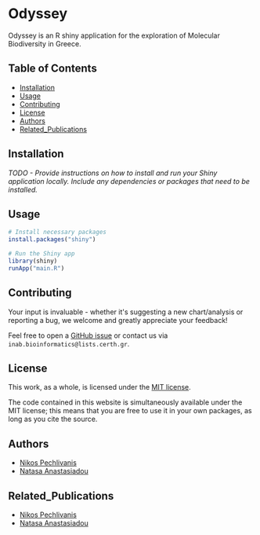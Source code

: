 # Odyssey

Odyssey is an R shiny application for the exploration of Molecular Biodiversity in Greece.


## Table of Contents

- [Installation](#installation)
- [Usage](#usage)
- [Contributing](#contributing)
- [License](#license)
- [Authors](#authors)
- [Related_Publications](#related_publications)

## Installation

*TODO - Provide instructions on how to install and run your Shiny application locally. Include any dependencies or packages that need to be installed.*

## Usage
```r
# Install necessary packages
install.packages("shiny")

# Run the Shiny app
library(shiny)
runApp("main.R")
```

## Contributing
Your input is invaluable - whether it's suggesting a new chart/analysis or reporting a bug, we welcome and greatly appreciate your feedback! 

Feel free to open a [GitHub issue](https://github.com/npechl/MBioG/issues) or contact us via `inab.bioinformatics@lists.certh.gr`.


## License
This work, as a whole, is licensed under the [MIT license](https://github.com/npechl/MBioG/blob/main/LICENSE).

The code contained in this website is simultaneously available under the MIT license; this means that you are free to use it in your own packages, as long as you cite the source.

## Authors
- [Nikos Pechlivanis](https://github.com/npechl)
- [Natasa Anastasiadou](https://github.com/NatAnastas)

## Related_Publications
- [Nikos Pechlivanis](https://github.com/npechl)
- [Natasa Anastasiadou](https://github.com/NatAnastas)
